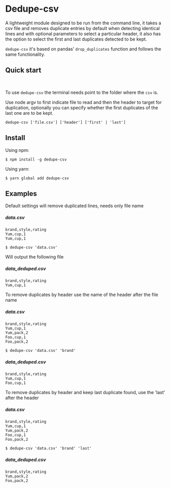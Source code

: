 # Dedupe-csv

A lightweight module designed to be run from the command line, it takes a csv file and removes duplicate entries by default when detecting identical lines and with optional parameters to select a particular header, it also has the option to select the first and last duplicates detected to be kept.

`dedupe-csv` it's based on pandas' `drop_duplicates` function and follows the same functionality.

## Quick start
<br />

To use `dedupe-csv` the terminal needs point to the folder where the `csv` is.

Use node argv to first indicate file to read and then the header to target for duplication, optionally you can specify whether the first duplicates of the last one are to be kept.

`dedupe-csv ['file.csv'] ['header'] ['first' | 'last']`

## Install

Using npm:

```console
$ npm install -g dedupe-csv
```

Using yarn:

```console
$ yarn global add dedupe-csv
```

## Examples

Default settings will remove duplicated lines, needs only file name

##### data.csv

```
brand,style,rating
Yum,cup,1
Yum,cup,1
```

`$ dedupe-csv 'data.csv'`

Will output the following file

##### data_deduped.csv
```
brand,style,rating
Yum,cup,1
```

To remove duplicates by header use the name of the header after the file name

##### data.csv

```
brand,style,rating
Yum,cup,1
Yum,pack,2
Foo,cup,1
Foo,pack,2
```

`$ dedupe-csv 'data.csv' 'brand'`

##### data_deduped.csv
```
brand,style,rating
Yum,cup,1
Foo,cup,1
```

To remove duplicates by header and keep last duplicate found, use the 'last' after the header

##### data.csv

```
brand,style,rating
Yum,cup,1
Yum,pack,2
Foo,cup,1
Foo,pack,2
```

`$ dedupe-csv 'data.csv' 'brand' 'last'`

##### data_deduped.csv
```
brand,style,rating
Yum,pack,2
Foo,pack,2
```

